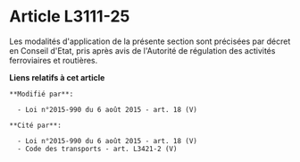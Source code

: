 # Article L3111-25

Les modalités d'application de la présente section sont précisées par décret en Conseil d'Etat, pris après avis de l'Autorité
de régulation des activités ferroviaires et routières.

**Liens relatifs à cet article**

	**Modifié par**:

	  - Loi n°2015-990 du 6 août 2015 - art. 18 (V)

	**Cité par**:

	  - Loi n°2015-990 du 6 août 2015 - art. 18 (V)
	  - Code des transports - art. L3421-2 (V)
